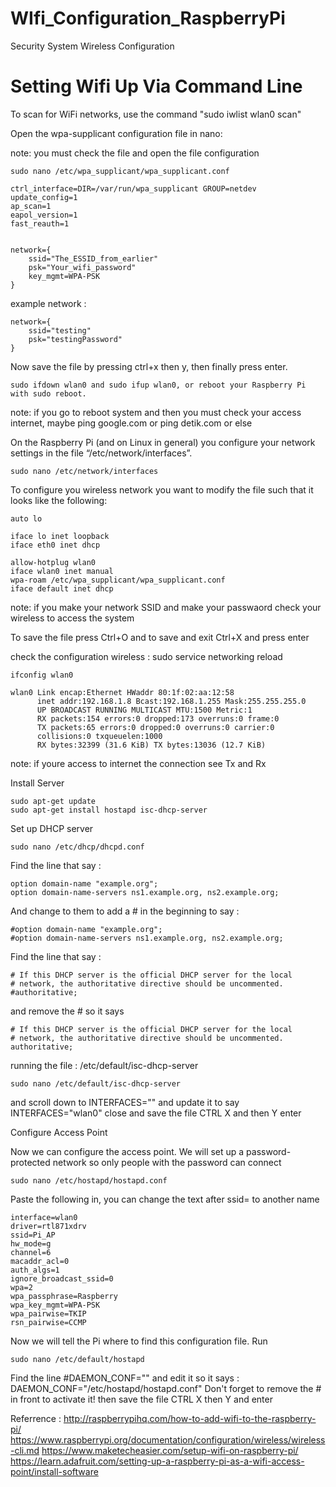 # WIfi_Configuration_RaspberryPi
Security System Wireless Configuration

# Setting Wifi Up Via Command Line

To scan for WiFi networks, use the command "sudo iwlist wlan0 scan"

Open the wpa-supplicant configuration file in nano: 

note: you must check the file and open the file configuration

    sudo nano /etc/wpa_supplicant/wpa_supplicant.conf

    ctrl_interface=DIR=/var/run/wpa_supplicant GROUP=netdev
    update_config=1
    ap_scan=1
    eapol_version=1
    fast_reauth=1


    network={
        ssid="The_ESSID_from_earlier"
        psk="Your_wifi_password"
        key_mgmt=WPA-PSK
    }

example network :

    network={
        ssid="testing"
        psk="testingPassword"
    }

Now save the file by pressing ctrl+x then y, then finally press enter.

    sudo ifdown wlan0 and sudo ifup wlan0, or reboot your Raspberry Pi with sudo reboot.

note: if you go to reboot system and then you must check your access internet, maybe ping google.com or ping detik.com or else

On the Raspberry Pi (and on Linux in general) you configure your network settings in the file “/etc/network/interfaces”. 

    sudo nano /etc/network/interfaces

To configure you wireless network you want to modify the file such that it looks like the following:

    auto lo

    iface lo inet loopback
    iface eth0 inet dhcp

    allow-hotplug wlan0
    iface wlan0 inet manual
    wpa-roam /etc/wpa_supplicant/wpa_supplicant.conf
    iface default inet dhcp
   
note: if you make your network SSID and make your passwaord check your wireless to access the system

To save the file press Ctrl+O and to save and exit Ctrl+X and press enter

check the configuration wireless  : sudo service networking reload

    ifconfig wlan0

    wlan0 Link encap:Ethernet HWaddr 80:1f:02:aa:12:58
          inet addr:192.168.1.8 Bcast:192.168.1.255 Mask:255.255.255.0
          UP BROADCAST RUNNING MULTICAST MTU:1500 Metric:1
          RX packets:154 errors:0 dropped:173 overruns:0 frame:0
          TX packets:65 errors:0 dropped:0 overruns:0 carrier:0
          collisions:0 txqueuelen:1000
          RX bytes:32399 (31.6 KiB) TX bytes:13036 (12.7 KiB)
      
note: if youre access to internet the connection see Tx and Rx 

Install Server

    sudo apt-get update
    sudo apt-get install hostapd isc-dhcp-server
    
Set up DHCP server

    sudo nano /etc/dhcp/dhcpd.conf
    
Find the line that say :

    option domain-name "example.org";
    option domain-name-servers ns1.example.org, ns2.example.org;

And change to them to add a # in the beginning to say :

    #option domain-name "example.org";
    #option domain-name-servers ns1.example.org, ns2.example.org;

Find the line that say :

    # If this DHCP server is the official DHCP server for the local
    # network, the authoritative directive should be uncommented.
    #authoritative;

and remove the # so it says

    # If this DHCP server is the official DHCP server for the local
    # network, the authoritative directive should be uncommented.
    authoritative;

running the file : /etc/default/isc-dhcp-server

    sudo nano /etc/default/isc-dhcp-server
    
and scroll down to INTERFACES="" and update it to say INTERFACES="wlan0" 
close and save the file CTRL X and then Y enter

Configure Access Point

Now we can configure the access point. We will set up a password-protected network so only people with the password can connect

    sudo nano /etc/hostapd/hostapd.conf
    
Paste the following in, you can change the text after ssid= to another name

    interface=wlan0
    driver=rtl871xdrv
    ssid=Pi_AP
    hw_mode=g
    channel=6
    macaddr_acl=0
    auth_algs=1
    ignore_broadcast_ssid=0
    wpa=2
    wpa_passphrase=Raspberry
    wpa_key_mgmt=WPA-PSK
    wpa_pairwise=TKIP
    rsn_pairwise=CCMP
    
Now we will tell the Pi where to find this configuration file. Run

    sudo nano /etc/default/hostapd
    
Find the line #DAEMON_CONF="" and edit it so it says : DAEMON_CONF="/etc/hostapd/hostapd.conf"
Don't forget to remove the # in front to activate it!
then save the file CTRL X then Y and enter

Referrence : http://raspberrypihq.com/how-to-add-wifi-to-the-raspberry-pi/  https://www.raspberrypi.org/documentation/configuration/wireless/wireless-cli.md  https://www.maketecheasier.com/setup-wifi-on-raspberry-pi/
https://learn.adafruit.com/setting-up-a-raspberry-pi-as-a-wifi-access-point/install-software


